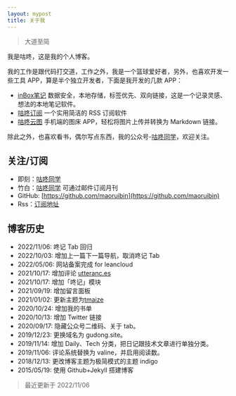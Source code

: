 ```yaml
---
layout: mypost
title: 关于我
---
```


> 大道至简

我是咕咚，这是我的个人博客。

我的工作是跟代码打交道，工作之外，我是一个篮球爱好者，另外，也喜欢开发一些工具 APP，算是半个独立开发者，下面是我开发的几款 APP：
- [inBox笔记](https://doc.gudong.site/inbox/) 数据安全，本地存储，标签优先、双向链接，这是一个记录灵感、想法的本地笔记软件。
- [咕咚订阅](https://doc.gudong.site/rssplus/) 一个实用简洁的 RSS 订阅软件
- [咕咚云图](https://www.coolapk.com/apk/name.gudong.pic) 手机端的图床 APP，轻松将图片上传并转换为 Markdown 链接。

除此之外，也喜欢看书，偶尔写点东西，我的公众号-[咕咚同学](https://gitee.com/maoruibin/img/raw/master/2021/01/12/_export1610434130245.jpg.png)，欢迎关注。


## 关注/订阅

- 即刻：[咕咚同学](https://okjk.co/l8IUzO)
- 竹白：[咕咚同学](https://gudong.zhubai.love) 可通过邮件订阅月刊
- GitHub: [https://github.com/maoruibin](https://github.com/maoruibin)
- Rss：[订阅地址](https://gudong.site/static/xml/rss.xml)

## 博客历史
- 2022/11/06: 咚记 Tab 回归 
- 2022/10/03: 增加上一篇下一篇导航，取消咚记 Tab 
- 2022/05/06: 网站备案完成 for leancloud
- 2021/10/17: 增加评论 [utteranc.es](https://utteranc.es)
- 2021/10/17: 增加「咚记」模块
- 2021/09/19: 增加留言面板
- 2021/01/02: 更新主题为[tmaize](https://github.com/TMaize/tmaize-blog)
- 2020/10/24: 增加我的书单
- 2020/10/13: 增加 Twitter 链接
- 2020/09/17: 隐藏公众号二维码、关于 tab。
- 2019/12/23: 更换域名为 gudong.site。
- 2019/11/14: 增加 Daily、Tech 分类，把日记跟技术文章进行单独分类。
- 2019/11/06: 评论系统替换为 valine，并启用阅读数。
- 2018/12/13: 更改博客主题为极简模式的主题 indigo
- 2015/05/19: 使用 Github+Jekyll 搭建博客

> 最近更新于 2022/11/06
